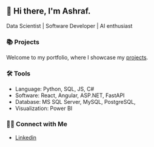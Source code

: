 ## 👋 Hi there, I'm Ashraf. 

Data Scientist | Software Developer | AI enthusiast


### 📚 Projects

Welcome to my portfolio, where I showcase my [projects]().

### 🛠️ Tools

- Language: Python, SQL, JS, C#
- Software: React, Angular, ASP.NET, FastAPI
- Database: MS SQL Server, MySQL, PostgreSQL, 
- Visualization: Power BI

### 👋🏻 Connect with Me

- [Linkedin](https://www.linkedin.com/in/muhammad-ashraf-jamaal//)

